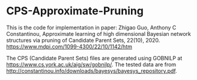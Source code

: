 # CPS-Approximate-Pruning
This is the code for implementation in paper:
Zhigao Guo, Anthony C Constantinou, Approximate learning of high dimensional Bayesian network structures via pruning of Candidate Parent Sets, 22(10), 2020. https://www.mdpi.com/1099-4300/22/10/1142/htm

The CPS (Candidate Parent Sets) files are generated using GOBNILP at https://www.cs.york.ac.uk/aig/sw/gobnilp/. The tested data are from http://constantinou.info/downloads/bayesys/bayesys_repository.pdf.
